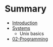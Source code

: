 # Summary

* [Introduction](README.md)
* [Systems](unix_basics.md)
   * Unix basics
* [02-Programming](programming.md)

